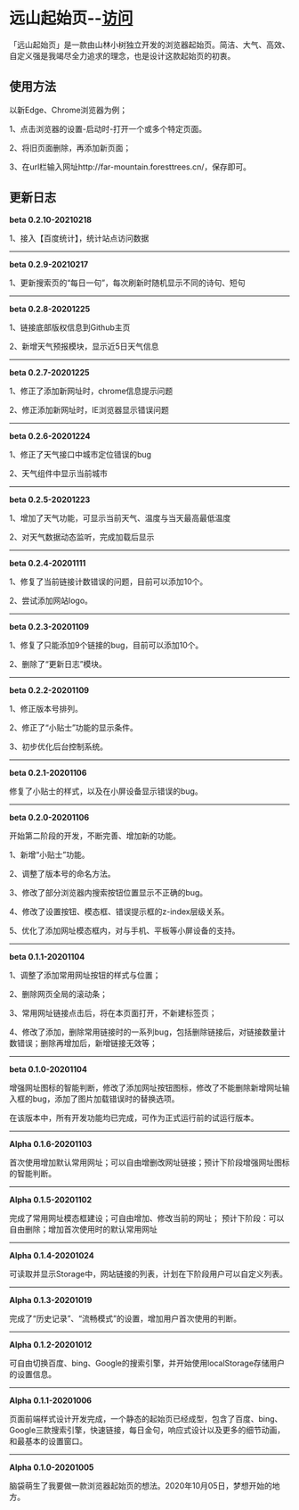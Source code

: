 # 远山起始页--[访问](https://foresttrees.github.io/Far-Mountain.github.io/)
「远山起始页」是一款由山林小树独立开发的浏览器起始页。简洁、大气、高效、自定义强是我竭尽全力追求的理念，也是设计这款起始页的初衷。

## 使用方法

以新Edge、Chrome浏览器为例；

1、点击浏览器的设置-启动时-打开一个或多个特定页面。

2、将旧页面删除，再添加新页面；

3、在url栏输入网址http://far-mountain.foresttrees.cn/，保存即可。

## 更新日志
**beta 0.2.10-20210218**

1、接入【百度统计】，统计站点访问数据

***
**beta 0.2.9-20210217**

1、更新搜索页的“每日一句”，每次刷新时随机显示不同的诗句、短句

***
**beta 0.2.8-20201225**

1、链接底部版权信息到Github主页

2、新增天气预报模块，显示近5日天气信息

***
**beta 0.2.7-20201225**

1、修正了添加新网址时，chrome信息提示问题

2、修正添加新网址时，IE浏览器显示错误问题

***
**beta 0.2.6-20201224**

1、修正了天气接口中城市定位错误的bug

2、天气组件中显示当前城市

***
**beta 0.2.5-20201223**

1、增加了天气功能，可显示当前天气、温度与当天最高最低温度

2、对天气数据动态监听，完成加载后显示
***
**beta 0.2.4-20201111**

1、修复了当前链接计数错误的问题，目前可以添加10个。

2、尝试添加网站logo。
***
**beta 0.2.3-20201109**

1、修复了只能添加9个链接的bug，目前可以添加10个。

2、删除了“更新日志”模块。

***
**beta 0.2.2-20201109**

1、修正版本号排列。

2、修正了“小贴士”功能的显示条件。

3、初步优化后台控制系统。
***
**beta 0.2.1-20201106**

修复了小贴士的样式，以及在小屏设备显示错误的bug。
***
**beta 0.2.0-20201106**

开始第二阶段的开发，不断完善、增加新的功能。

1、新增“小贴士”功能。

2、调整了版本号的命名方法。

3、修改了部分浏览器内搜索按钮位置显示不正确的bug。

4、修改了设置按钮、模态框、错误提示框的z-index层级关系。

5、优化了添加网址模态框内，对与手机、平板等小屏设备的支持。
***
**beta 0.1.1-20201104**

1、调整了添加常用网址按钮的样式与位置；

2、删除网页全局的滚动条；

3、常用网址链接点击后，将在本页面打开，不新建标签页；

4、修改了添加，删除常用链接时的一系列bug，包括删除链接后，对链接数量计数错误；删除再增加后，新增链接无效等；
***
**beta 0.1.0-20201104**

增强网址图标的智能判断，修改了添加网址按钮图标，修改了不能删除新增网址输入框的bug，添加了图片加载错误时的替换选项。

在该版本中，所有开发功能均已完成，可作为正式运行前的试运行版本。
***
**Alpha 0.1.6-20201103**

首次使用增加默认常用网址；可以自由增删改网址链接；预计下阶段增强网址图标的智能判断。
***
**Alpha 0.1.5-20201102**

完成了常用网址模态框建设；可自由增加、修改当前的网址；
预计下阶段：可以自由删除；增加首次使用时的默认常用网址
***
**Alpha 0.1.4-20201024**

可读取并显示Storage中，网站链接的列表，计划在下阶段用户可以自定义列表。
***
**Alpha 0.1.3-20201019**

完成了“历史记录”、“流畅模式”的设置，增加用户首次使用的判断。
***
**Alpha 0.1.2-20201012**

可自由切换百度、bing、Google的搜索引擎，并开始使用localStorage存储用户的设置信息。
***
**Alpha 0.1.1-20201006**

页面前端样式设计开发完成，一个静态的起始页已经成型，包含了百度、bing、Google三款搜索引擎，快速链接，每日金句，响应式设计以及更多的细节动画，和最基本的设置窗口。
***
**Alpha 0.1.0-20201005**

脑袋萌生了我要做一款浏览器起始页的想法。2020年10月05日，梦想开始的地方。
